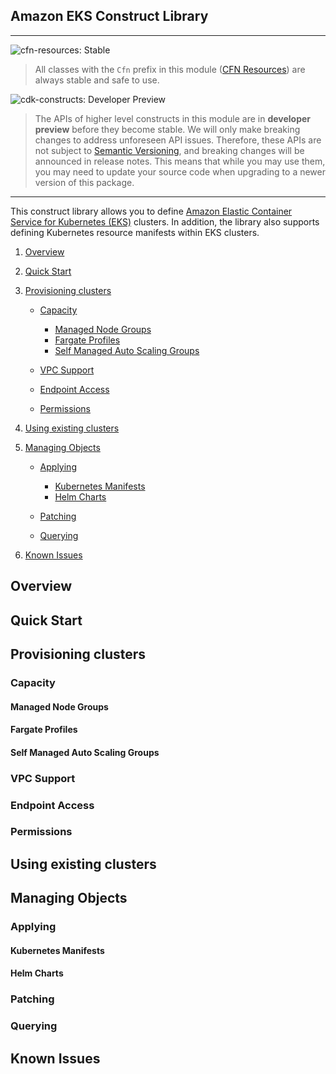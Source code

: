 ## Amazon EKS Construct Library
<!--BEGIN STABILITY BANNER-->
---

![cfn-resources: Stable](https://img.shields.io/badge/cfn--resources-stable-success.svg?style=for-the-badge)

> All classes with the `Cfn` prefix in this module ([CFN Resources](https://docs.aws.amazon.com/cdk/latest/guide/constructs.html#constructs_lib)) are always stable and safe to use.

![cdk-constructs: Developer Preview](https://img.shields.io/badge/cdk--constructs-developer--preview-informational.svg?style=for-the-badge)

> The APIs of higher level constructs in this module are in **developer preview** before they become stable. We will only make breaking changes to address unforeseen API issues. Therefore, these APIs are not subject to [Semantic Versioning](https://semver.org/), and breaking changes will be announced in release notes. This means that while you may use them, you may need to update your source code when upgrading to a newer version of this package.

---
<!--END STABILITY BANNER-->

This construct library allows you to define [Amazon Elastic Container Service for Kubernetes (EKS)](https://aws.amazon.com/eks/) clusters.
In addition, the library also supports defining Kubernetes resource manifests within EKS clusters.

1. [Overview](#overview)
2. [Quick Start](#quick-start)
3. [Provisioning clusters](#provisioning-clusters)

    - [Capacity](#capacity)

      - [Managed Node Groups](#managed-node-groups)
      - [Fargate Profiles](#fargate-profiles)
      - [Self Managed Auto Scaling Groups](#self-managed-auto-scaling-groups)

    - [VPC Support](#vpc-support)

    - [Endpoint Access](#endpoint-access)

    - [Permissions](#permissions)

4. [Using existing clusters](#using-existing-clusters)
5. [Managing Objects](#managing-objects)

    - [Applying](#applying)

      - [Kubernetes Manifests](#kubernetes-manifests)
      - [Helm Charts](#helm-charts)

    - [Patching](#patching)
    - [Querying](#querying)
6. [Known Issues](#known-issues)

## Overview

## Quick Start

## Provisioning clusters

### Capacity

#### Managed Node Groups

#### Fargate Profiles

#### Self Managed Auto Scaling Groups

### VPC Support

### Endpoint Access

### Permissions

## Using existing clusters

## Managing Objects

### Applying

#### Kubernetes Manifests

#### Helm Charts

### Patching

### Querying

## Known Issues